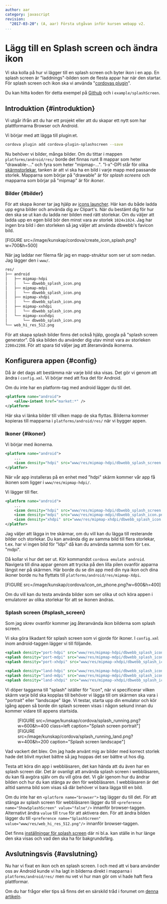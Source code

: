 ```yaml
---
author: aar
category: javascript
revision:
  "2017-03-20": (A, aar) Första utgåvan inför kursen webapp v2.
...
```

Lägg till en Splash screen och ändra ikon
==================================

Vi ska kolla på hur vi lägger till en splash screen och byter ikon i en app. En splash screen är "laddnings"-bilden som de flesta appar har när den startar.
För splash screen och ikon ska vi använda "[cordovas plugin](https://cordova.apache.org/docs/en/latest/reference/cordova-plugin-splashscreen/index.html)".

Du kan hitta koden för detta exempel på [Github](https://github.com/dbwebb-se/webapp/tree/master/example/splashScreen/www) och i `example/splashScreen`.

<!--more-->



Introduktion {#introduktion}
--------------------------------------

Vi utgår ifrån att du har ett projekt eller att du skapar ett nytt som har plattformarna Browser och Android.

Vi börjar med att lägga till plugin:et.

```bash
cordova plugin add cordova-plugin-splashscreen --save
```

Nu behöver vi bilder, många bilder. Om du tittar i mappen `platforms/android/res/` borde det finnas runt 8 mappar som heter "drawable-..." och fyra som heter "mipmap-...". "l-x"-DPI står för olika [skärmstorlekar](https://phonegappro.com/phonegap-tutorial/phonegap-icon-and-splash-screen-sizes/), tanken är att vi ska ha en bild i varje mapp med passande storlek. Mapparna som börjar på "drawable" är för _splash screens_ och mapparna som börjar på "mipmap" är för _ikoner_.

### Bilder {#bilder}

För att skapa ikoner tar jag hjälp av [icons launcher](https://romannurik.github.io/AndroidAssetStudio/icons-launcher.html). Här kan du både ladda upp egna bilder och använda dig av Clipart's. När du bestämt dig för hur den ska se ut kan du ladda ner bilden med rätt storlekar.
Om du väljer att ladda upp en egen bild bör den minst vara av storlek `1024x1024`. Jag har ingen bra bild i den storleken så jag väljer att använda dbwebb's favicon bild.

[FIGURE src=/image/kunskap/cordova/create_icon_splash.png?w=700&h=500]

När jag laddar ner filerna får jag en mapp-struktur som ser ut som nedan. Jag lägger den i `www/`.

```bash
res/
├── android
│   ├── mipmap-hdpi
│   │   └── dbwebb_splash_icon.png
│   ├── mipmap-mdpi
│   │   └── dbwebb_splash_icon.png
│   ├── mipmap-xhdpi
│   │   └── dbwebb_splash_icon.png
│   ├── mipmap-xxhdpi
│   │   └── dbwebb_splash_icon.png
│   └── mipmap-xxxhdpi
│       └── dbwebb_splash_icon.png
└── web_hi_res_512.png
```

För att skapa splash bilder finns det också hjälp, googla på "splash screen generator". Då ska bilden du använder dig utav minst vara av storleken `2208x2208`. För att spara tid väljer jag att återanvända ikonerna.



Konfigurera appen {#config}
--------------------------------------

Då är det dags att bestämma när varje bild ska visas. Det gör vi genom att ändra i `config.xml`. Vi börjar med att fixa det för Android.

Om du inte har en platform-tag med android lägger du till det.

```xml
<platform name="android">
    <allow-intent href="market:*" />
</platform>
```

Här ska vi länka bilder till vilken mapp de ska flyttas. Bilderna kommer kopieras till mapparna i `platforms/android/res/` när vi bygger appen.



### Ikoner {#ikoner}

Vi börjar med ikonerna.

```xml
<platform name="android">
    ...
    <icon density="hdpi" src="www/res/mipmap-hdpi/dbwebb_splash_screen.png" />
</platfor>
```
När vår app installeras på en enhet med "hdpi" skärm kommer vår app få ikonen som ligger i `www/res/mipmap-hdpi/`.

Vi lägger till fler.

```xml
<platform name="android">
    ...
    <icon density="hdpi" src="www/res/mipmap-hdpi/dbwebb_splash_screen.png" />
    <icon density="mdpi" src="www/res/mipmap-mdpi/dbwebb_splash_icon.png" />
    <icon density="xhdpi" src="www/res/mipmap-xhdpi/dbwebb_splash_icon.png" />
</platfor>
```

Jag väljer att lägga in tre skärmar, om du vill kan du lägga till resterande bilder och storlekar. Du kan använda dig av samma bild till flera storlekar, t.ex. har vi ingen bild för "ldpi" då kan du använda samma som för t.ex. "mdpi".

Då kollar vi hur det ser ut. Kör kommandot `cordova emulate android`. Navigera till dina appar genom att trycka på den lilla pilen ovanför apparna längst ner på skärmen. Här borde du se din app med din nya ikon och dina ikoner borde nu ha flyttats till `platforms/android/res/mipmap-Xdpi`.

[FIGURE src=/image/kunskap/cordova/icon_on_phone.png?w=600&h=400]

Om du vill kan du testa använda bilder som ser olika ut och köra appen i emulatorer av olika storlekar för att se ikonen ändras.



### Splash screen {#splash_screen}

Som jag skrev ovanför kommer jag återanvända ikon bilderna som splash screen.

Vi ska göra likadant för splash screen som vi gjorde för ikoner. I `config.xml` inom android-taggen lägger vi till följande.

```xml
<splash density="port-hdpi" src="www/res/mipmap-hdpi/dbwebb_splash_icon.png" />
<splash density="port-mdpi" src="www/res/mipmap-mdpi/dbwebb_splash_icon.png" />
<splash density="port-xhdpi" src="www/res/mipmap-xhdpi/dbwebb_splash_icon.png" />

<splash density="land-hdpi" src="www/res/mipmap-hdpi/dbwebb_splash_icon.png" />
<splash density="land-mdpi" src="www/res/mipmap-mdpi/dbwebb_splash_icon.png" />
<splash density="land-xhdpi" src="www/res/mipmap-xhdpi/dbwebb_splash_icon.png" />
```

Vi döper taggarna till "splash" iställer för "icon", när vi specificerar vilken skärm varje bild ska kopplas till behöver vi lägga till om skärmen ska vara i "portrait" eller "landscape" läge. Vi testar, starta upp din emulator och kör igång appen så borde din splash screeen visas i någon sekund innan du kommer vidare till appens startsida.

<figure style="overflow: auto">
[FIGURE src=/image/kunskap/cordova/splash_running.png?w=600&h=400 class=left caption="Splash screen portrait"]
[FIGURE src=/image/kunskap/cordova/splash_running_land.png?w=400&h=200 caption="Splash screen landscape"]
</figure>

Vad vackert det blev. Om jag hade använt mig av bilder med korrect storlek hade det blivit mycket bättre så jag hoppas det ser bättre ut hos dig.

Testa att köra din app i webbläsaren, det kan hända att du även har en splash screen där. Det är ovanligt att använda splash screen i webbläsaren, du kan få avgöra själv om du vill göra det. Vi går igenom hur du ändrar bilden och hur du kan stänga av den för webbläsaren. I webbläsaren är det alltid samma bild som visas så där behöver vi bara lägga till en bild.

Om du inte har en `<platform name="browser">` tag lägger du till det.
För att stänga av splash screen för webbläsaren lägger du till `<preference name="ShowSplashScreen" value="false"/>` innanför browser-taggen. Alternativt ändra `value` till `true` för att aktivera den.
För att ändra bilden lägger du till `<preference name="SplashScreen" value="www/res/web_hi_res_512.png"/>` innanför browser-taggen.

Det finns [inställningar för splash screen](https://cordova.apache.org/docs/en/latest/reference/cordova-plugin-splashscreen/index.html#preferences) där ni bl.a. kan ställe in hur länge den ska visas och vad den ska ha för bakgrundsfärg.



Avslutningsvis {#avslutning}
--------------------------------------

Nu har vi fixat en ikon och en splash screen. I och med att vi bara använder oss av Android kunde vi ha lagt in bilderna direkt i mapparna i `platforms/android/res/` men nu vet vi hur man gör om vi hade haft flera plattformar.

Om du har frågor eller tips så finns det en särskild tråd i forumet om [denna artikeln](t/40777).
